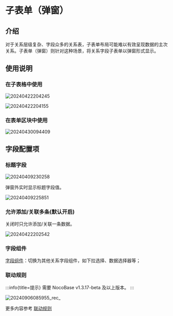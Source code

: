 # 子表单（弹窗）

## 介绍

对于关系层级复杂、字段众多的关系表，子表单布局可能难以有效呈现数据的主次关系。子表单（弹窗）则针对这种场景，将关系字段子表单以弹窗形式显示。


## 使用说明

### 在子表格中使用

![20240422204245](https://static-docs.nocobase.com/20240422204245.png)

![20240422204155](https://static-docs.nocobase.com/20240422204155.png)
### 在表单区块中使用

![20240430094409](https://static-docs.nocobase.com/20240430094409.png)

## 字段配置项

### 标题字段

![20240409230258](https://static-docs.nocobase.com/20240409230258.png)

弹窗外实时显示标题字段值。

![20240409225851](https://static-docs.nocobase.com/20240409225851.png)

### 允许添加/关联多条(默认开启)

关闭时只允许添加/关联一条数据。

![20240422202542](https://static-docs.nocobase.com/20240422202542.png)

### 字段组件

[字段组件](/handbook/ui/fields/association-field)：切换为其他关系字段组件，如下拉选择、数据选择器等；

### 联动规则
:::info{title=提示}
需要 NocoBase v1.3.17-beta 及以上版本。
:::

![20240906085955_rec_](https://static-docs.nocobase.com/20240906085955_rec_.gif)

更多内容参考 [联动规则](/handbook/ui/blocks/block-settings/linkage-rule)
